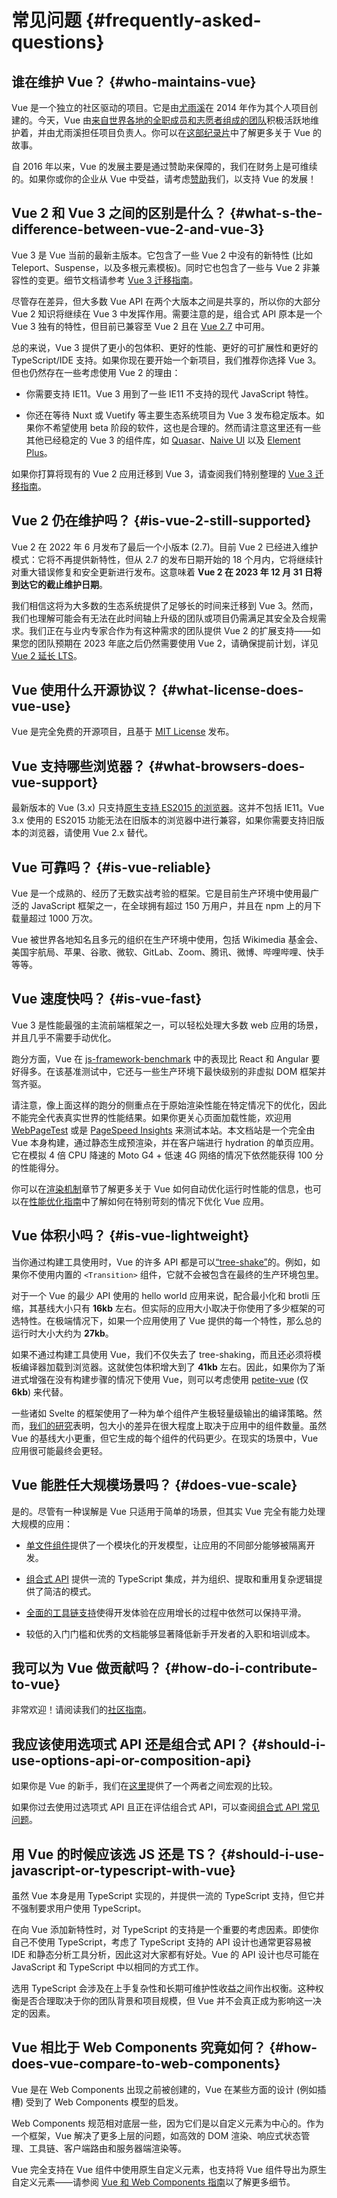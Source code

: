 # 常见问题 {#frequently-asked-questions}

## 谁在维护 Vue？ {#who-maintains-vue}

Vue 是一个独立的社区驱动的项目。它是由[尤雨溪](https://twitter.com/yuxiyou)在 2014 年作为其个人项目创建的。今天，Vue 由[来自世界各地的全职成员和志愿者组成的团队](/about/team)积极活跃地维护着，并由尤雨溪担任项目负责人。你可以在[这部纪录片](https://www.youtube.com/watch?v=OrxmtDw4pVI)中了解更多关于 Vue 的故事。

自 2016 年以来，Vue 的发展主要是通过赞助来保障的，我们在财务上是可维续的。如果你或你的企业从 Vue 中受益，请考虑[赞助](/sponsor/)我们，以支持 Vue 的发展！

## Vue 2 和 Vue 3 之间的区别是什么？ {#what-s-the-difference-between-vue-2-and-vue-3}

Vue 3 是 Vue 当前的最新主版本。它包含了一些 Vue 2 中没有的新特性 (比如 Teleport、Suspense，以及多根元素模板)。同时它也包含了一些与 Vue 2 非兼容性的变更。细节文档请参考 [Vue 3 迁移指南](https://v3-migration.vuejs.org/)。

尽管存在差异，但大多数 Vue API 在两个大版本之间是共享的，所以你的大部分 Vue 2 知识将继续在 Vue 3 中发挥作用。需要注意的是，组合式 API 原本是一个 Vue 3 独有的特性，但目前已兼容至 Vue 2 且在 [Vue 2.7](https://github.com/vuejs/vue/blob/main/CHANGELOG.md#270-2022-07-01) 中可用。

总的来说，Vue 3 提供了更小的包体积、更好的性能、更好的可扩展性和更好的 TypeScript/IDE 支持。如果你现在要开始一个新项目，我们推荐你选择 Vue 3。但也仍然存在一些考虑使用 Vue 2 的理由：

- 你需要支持 IE11。Vue 3 用到了一些 IE11 不支持的现代 JavaScript 特性。

- 你还在等待 Nuxt 或 Vuetify 等主要生态系统项目为 Vue 3 发布稳定版本。如果你不希望使用 beta 阶段的软件，这也是合理的。然而请注意这里还有一些其他已经稳定的 Vue 3 的组件库，如 [Quasar](https://quasar.dev/)、[Naive UI](https://www.naiveui.com/) 以及 [Element Plus](https://element-plus.org/)。

如果你打算将现有的 Vue 2 应用迁移到 Vue 3，请查阅我们特别整理的 [Vue 3 迁移指南](https://v3-migration.vuejs.org/)。

## Vue 2 仍在维护吗？ {#is-vue-2-still-supported}

Vue 2 在 2022 年 6 月发布了最后一个小版本 (2.7)。目前 Vue 2 已经进入维护模式：它将不再提供新特性，但从 2.7 的发布日期开始的 18 个月内，它将继续针对重大错误修复和安全更新进行发布。这意味着 **Vue 2 在 2023 年 12 月 31 日将到达它的截止维护日期**。

我们相信这将为大多数的生态系统提供了足够长的时间来迁移到 Vue 3。然而，我们也理解可能会有无法在此时间轴上升级的团队或项目仍需满足其安全及合规需求。我们正在与业内专家合作为有这种需求的团队提供 Vue 2 的扩展支持——如果您的团队预期在 2023 年底之后仍然需要使用 Vue 2，请确保提前计划，详见 [Vue 2 延长 LTS](https://v2.vuejs.org/lts/)。

## Vue 使用什么开源协议？ {#what-license-does-vue-use}

Vue 是完全免费的开源项目，且基于 [MIT License](https://opensource.org/licenses/MIT) 发布。

## Vue 支持哪些浏览器？ {#what-browsers-does-vue-support}

最新版本的 Vue (3.x) 只支持[原生支持 ES2015 的浏览器](https://caniuse.com/es6)。这并不包括 IE11。Vue 3.x 使用的 ES2015 功能无法在旧版本的浏览器中进行兼容，如果你需要支持旧版本的浏览器，请使用 Vue 2.x 替代。

## Vue 可靠吗？ {#is-vue-reliable}

Vue 是一个成熟的、经历了无数实战考验的框架。它是目前生产环境中使用最广泛的 JavaScript 框架之一，在全球拥有超过 150 万用户，并且在 npm 上的月下载量超过 1000 万次。

Vue 被世界各地知名且多元的组织在生产环境中使用，包括 Wikimedia 基金会、美国宇航局、苹果、谷歌、微软、GitLab、Zoom、腾讯、微博、哔哩哔哩、快手等等。

## Vue 速度快吗？ {#is-vue-fast}

Vue 3 是性能最强的主流前端框架之一，可以轻松处理大多数 web 应用的场景，并且几乎不需要手动优化。

跑分方面，Vue 在 [js-framework-benchmark](https://rawgit.com/krausest/js-framework-benchmark/master/webdriver-ts-results/table.html) 中的表现比 React 和 Angular 要好得多。在该基准测试中，它还与一些生产环境下最快级别的非虚拟 DOM 框架并驾齐驱。

请注意，像上面这样的跑分的侧重点在于原始渲染性能在特定情况下的优化，因此不能完全代表真实世界的性能结果。如果你更关心页面加载性能，欢迎用 [WebPageTest](https://www.webpagetest.org/lighthouse) 或是 [PageSpeed Insights](https://pagespeed.web.dev/) 来测试本站。本文档站是一个完全由 Vue 本身构建，通过静态生成预渲染，并在客户端进行 hydration 的单页应用。它在模拟 4 倍 CPU 降速的 Moto G4 + 低速 4G 网络的情况下依然能获得 100 分的性能得分。

你可以在[渲染机制](/guide/extras/rendering-mechanism.html)章节了解更多关于 Vue 如何自动优化运行时性能的信息，也可以在[性能优化指南](/guide/best-practices/performance.html)中了解如何在特别苛刻的情况下优化 Vue 应用。

## Vue 体积小吗？ {#is-vue-lightweight}

当你通过构建工具使用时，Vue 的许多 API 都是可以[“tree-shake”](https://developer.mozilla.org/en-US/docs/Glossary/Tree_shaking)的。例如，如果你不使用内置的 `<Transition>` 组件，它就不会被包含在最终的生产环境包里。

对于一个 Vue 的最少 API 使用的 hello world 应用来说，配合最小化和 brotli 压缩，其基线大小只有 **16kb** 左右。但实际的应用大小取决于你使用了多少框架的可选特性。在极端情况下，如果一个应用使用了 Vue 提供的每一个特性，那么总的运行时大小大约为 **27kb**。

如果不通过构建工具使用 Vue，我们不仅失去了 tree-shaking，而且还必须将模板编译器加载到浏览器。这就使包体积增大到了 **41kb** 左右。因此，如果你为了渐进式增强在没有构建步骤的情况下使用 Vue，则可以考虑使用 [petite-vue](https://github.com/vuejs/petite-vue) (仅 **6kb**) 来代替。

一些诸如 Svelte 的框架使用了一种为单个组件产生极轻量级输出的编译策略。然而，[我们的研究](https://github.com/yyx990803/vue-svelte-size-analysis)表明，包大小的差异在很大程度上取决于应用中的组件数量。虽然 Vue 的基线大小更重，但它生成的每个组件的代码更少。在现实的场景中，Vue 应用很可能最终会更轻。

## Vue 能胜任大规模场景吗？ {#does-vue-scale}

是的。尽管有一种误解是 Vue 只适用于简单的场景，但其实 Vue 完全有能力处理大规模的应用：

- [单文件组件](/guide/scaling-up/sfc)提供了一个模块化的开发模型，让应用的不同部分能够被隔离开发。

- [组合式 API](/guide/reusability/composables) 提供一流的 TypeScript 集成，并为组织、提取和重用复杂逻辑提供了简洁的模式。

- [全面的工具链支持](/guide/scaling-up/tooling.html)使得开发体验在应用增长的过程中依然可以保持平滑。

- 较低的入门门槛和优秀的文档能够显著降低新手开发者的入职和培训成本。

## 我可以为 Vue 做贡献吗？ {#how-do-i-contribute-to-vue}

非常欢迎！请阅读我们的[社区指南](/about/community-guide.html)。

## 我应该使用选项式 API 还是组合式 API？ {#should-i-use-options-api-or-composition-api}

如果你是 Vue 的新手，我们在[这里](/guide/introduction.html#which-to-choose)提供了一个两者之间宏观的比较。

如果你过去使用过选项式 API 且正在评估组合式 API，可以查阅[组合式 API 常见问题](/guide/extras/composition-api-faq)。

## 用 Vue 的时候应该选 JS 还是 TS？ {#should-i-use-javascript-or-typescript-with-vue}

虽然 Vue 本身是用 TypeScript 实现的，并提供一流的 TypeScript 支持，但它并不强制要求用户使用 TypeScript。

在向 Vue 添加新特性时，对 TypeScript 的支持是一个重要的考虑因素。即使你自己不使用 TypeScript，考虑了 TypeScript 支持的 API 设计也通常更容易被 IDE 和静态分析工具分析，因此这对大家都有好处。Vue 的 API 设计也尽可能在 JavaScript 和 TypeScript 中以相同的方式工作。

选用 TypeScript 会涉及在上手复杂性和长期可维护性收益之间作出权衡。这种权衡是否合理取决于你的团队背景和项目规模，但 Vue 并不会真正成为影响这一决定的因素。

## Vue 相比于 Web Components 究竟如何？ {#how-does-vue-compare-to-web-components}

Vue 是在 Web Components 出现之前被创建的，Vue 在某些方面的设计 (例如插槽) 受到了 Web Components 模型的启发。

Web Components 规范相对底层一些，因为它们是以自定义元素为中心的。作为一个框架，Vue 解决了更多上层的问题，如高效的 DOM 渲染、响应式状态管理、工具链、客户端路由和服务器端渲染等。

Vue 完全支持在 Vue 组件中使用原生自定义元素，也支持将 Vue 组件导出为原生自定义元素——请参阅 [Vue 和 Web Components 指南](/guide/extras/web-components)以了解更多细节。

<!-- ## TODO How does Vue compare to React? -->

<!-- ## TODO How does Vue compare to Angular? -->
